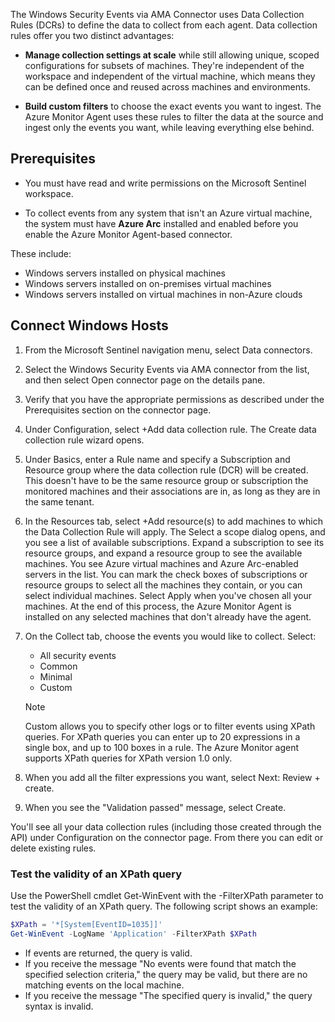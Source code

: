 The Windows Security Events via AMA Connector uses Data Collection Rules (DCRs) to define the data to collect from each agent. Data collection rules offer you two distinct advantages:

- **Manage collection settings at scale** while still allowing unique, scoped configurations for subsets of machines. They're independent of the workspace and independent of the virtual machine, which means they can be defined once and reused across machines and environments. 

- **Build custom filters** to choose the exact events you want to ingest. The Azure Monitor Agent uses these rules to filter the data at the source and ingest only the events you want, while leaving everything else behind. 

## Prerequisites

- You must have read and write permissions on the Microsoft Sentinel workspace.

- To collect events from any system that isn't an Azure virtual machine, the system must have **Azure Arc** installed and enabled before you enable the Azure Monitor Agent-based connector.

These include:

- Windows servers installed on physical machines
- Windows servers installed on on-premises virtual machines
- Windows servers installed on virtual machines in non-Azure clouds

## Connect Windows Hosts

1. From the Microsoft Sentinel navigation menu, select Data connectors.

1. Select the Windows Security Events via AMA connector from the list, and then select Open connector page on the details pane.

1. Verify that you have the appropriate permissions as described under the Prerequisites section on the connector page.

1. Under Configuration, select +Add data collection rule. The Create data collection rule wizard opens.

1. Under Basics, enter a Rule name and specify a Subscription and Resource group where the data collection rule (DCR) will be created. This doesn't have to be the same resource group or subscription the monitored machines and their associations are in, as long as they are in the same tenant.

1. In the Resources tab, select +Add resource(s) to add machines to which the Data Collection Rule will apply. The Select a scope dialog opens, and you see a list of available subscriptions. Expand a subscription to see its resource groups, and expand a resource group to see the available machines. You see Azure virtual machines and Azure Arc-enabled servers in the list. You can mark the check boxes of subscriptions or resource groups to select all the machines they contain, or you can select individual machines. Select Apply when you've chosen all your machines. At the end of this process, the Azure Monitor Agent is installed on any selected machines that don't already have the agent.

1. On the Collect tab, choose the events you would like to collect. Select:
    - All security events
    - Common
    - Minimal
    - Custom

    > [!NOTE]
    >Custom allows you to specify other logs or to filter events using XPath queries. For XPath queries you can enter up to 20 expressions in a single box, and up to 100 boxes in a rule. The Azure Monitor agent supports XPath queries for XPath version 1.0 only.

1. When you add all the filter expressions you want, select Next: Review + create.

1. When you see the "Validation passed" message, select Create.

You'll see all your data collection rules (including those created through the API) under Configuration on the connector page. From there you can edit or delete existing rules.

### Test the validity of an XPath query

Use the PowerShell cmdlet Get-WinEvent with the -FilterXPath parameter to test the validity of an XPath query. The following script shows an example:

```powershell
$XPath = '*[System[EventID=1035]]'
Get-WinEvent -LogName 'Application' -FilterXPath $XPath
```

- If events are returned, the query is valid.
- If you receive the message "No events were found that match the specified selection criteria," the query may be valid, but there are no matching events on the local machine.
- If you receive the message "The specified query is invalid," the query syntax is invalid.
